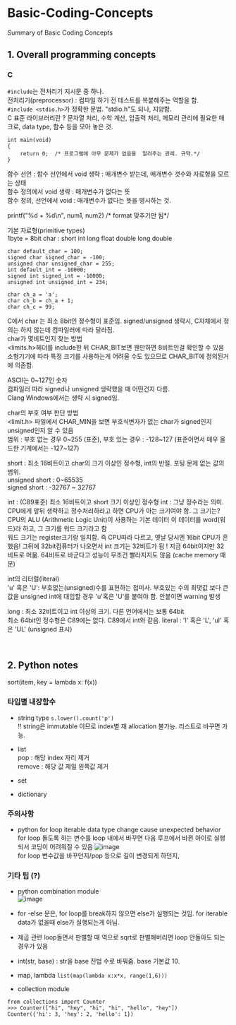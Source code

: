 # Basic-Coding-Concepts
Summary of Basic Coding Concepts

## 1. Overall programming concepts

### C  
```#include```는 전처리기 지시문 중 하나.  
전처리기(preprocessor) : 컴파일 하기 전 테스트를 복붙해주는 역할을 함.  
```#include <stdio.h>```가 정확한 문법. "stdio.h"도 되나, 지양함.  
C 표준 라이브러리란 ? 문자열 처리, 수학 계산, 입출력 처리, 메모리 관리에 필요한 매크로, data type, 함수 등을 모아 놓은 것.  

```
int main(void)
{
    return 0;  /* 프로그램에 아무 문제가 없음을  알려주는 관례. 규약.*/
}
```  
함수 선언 : 
함수 선언에서 void 생략 : 매개변수 받는데, 매개변수 갯수와 자료형을 모르는 상태  
함수 정의에서 void 생략 : 매개변수가 없다는 뜻  
함수 정의, 선언에서 void : 매개변수가 없다는 뜻을 명시하는 것.  

printf("%d + %d\n", num1, num2)  /* format 맞추기만 됨*/  

기본 자료형(primitive types)  
1byte = 8bit
char :
short
int
long
float
double
long double

```
char default_char = 100;
signed char signed_char = -100;
unsigned char unsigned_char = 255;
int default_int = -10000;
signed int signed_int = -10000;
unsigned int unsigned_int = 234;

char ch_a = 'a';
char ch_b = ch_a + 1;
char ch_c = 99;
```
C에서 char 는 최소 8bit인 정수형이 표준임. 
signed/unsigned 생략시, C자체에서 정의는 하지 않는데 컴파일러에 따라 달라짐.  
char가 몇비트인지 찾는 방법  
<limits.h>헤더를 include한 뒤 CHAR_BIT보면 웬만하면 8비트인걸 확인할 수 있음  
소형기기에 따라 특정 크기를 사용하는게 어려울 수도 있으므로 CHAR_BIT에 정의된거에 의존함.  

ASCII는 0~127인 숫자  
컴파일러 따라 signed나 unsigned 생략했을 때 어떤건지 다름.  
Clang Windows에서는 생략 시 signed임.

char의 부호 여부 판단 방법  
<limit.h> 파일에서 CHAR_MIN을 보면 부호식변자가 없는 char가 signed인지 unsigned인지 알 수 있음  
범위 : 부호 없는 경우 0~255 (표준), 부호 있는 경우 : -128~127 (표준이면서 매우 올드한 기계에서는 -127~127)  

short : 최소 16비트이고 char의 크기 이상인 정수형, int의 반절.
포팅 문제 없는 값의 범위.  
unsigned short : 0~65535  
signed short : -32767 ~ 32767   

int : (C89표준) 최소 16비트이고 short 크기 이상인 정수형
int : 그냥 정수라는 의미. CPU에게 앞뒤 생략하고 정수처리하라고 하면 CPU가 아는 크기여야 함.  그 크기는?  
CPU의 ALU (Arithmetic Logic Unit)이 사용하는 기본 데이터 이 데이터를 word(워드)라 하고, 그 크기를 워드 크기라고 함  
워드 크기는 register크기랑 일치함. 즉 CPU따라 다르고, 옛날 당시엔 16bit CPU가 흔했음! 그뒤에 32bit컴퓨터가 나오면서 int 크기는 32비트가 됨 ! 지금 64bit이지만 32비트로 머묾. 64비트로 바군다고 성능이 무조건 빨라지지도 않음 (cache memory 때문)  

int의 리터럴(literal)  
'u' 혹은 'U': 부호없는(unsigned)수를 표현하는 접미사.
부호있는 수의 최댓값 보다 큰 값을 unsigned int에 대입할 경우 'u'혹은 'U'를 붙여야 함. 안붙이면 warning 발생  


long : 최소 32비트이고 int 이상의 크기. 다른 언어에서는 보통 64bit  
최소 64bit인 정수형은 C89에는 없다.  C89에서 int와 같음.
literal : 'l' 혹은 'L', 'ul' 혹은 'UL' (unsigned 표시)


<br>

## 2. Python notes

sort(item, key = lambda x: f(x))

### 타입별 내장함수
* string type
``` s.lower().count('p') ```  
!! string은 immutable 이므로 index별 재 allocation 불가능. 리스트로 바꾸면 가능.

* list  
pop : 해당 index 자리 제거  
remove : 해당 값 제일 왼쪽값 제거  

* set
* dictionary

### 주의사항
* python for loop iterable data type change cause unexpected behavior  
for loop 돌도록 하는 변수를 loop 내에서 바꾸면 다음 루프에서 바뀐 아이로 실행되서 코딩이 어려워질 수 있음
![image](https://user-images.githubusercontent.com/15919242/206884883-dd7947f0-8383-40b5-81a9-4b594d46533b.png)  
for loop 변수값을 바꾸던지/pop 등으로 길이 변경되게 하던지, 

### 기타 팁 (?)
* python combination module  
![image](https://user-images.githubusercontent.com/15919242/206885055-05410248-b6ee-4fa2-813f-c244a668a120.png)

* for -else 문은, for loop를 break하지 않으면 else가 실행되는 것임. for iterable data가 없을때 else가 실행되는게 아님.

* 제곱 관련 loop돌면서 판별할 때 역으로 sqrt로 판별해버리면 loop 안돌아도 되는 경우가 있음  
  
* int(str, base) : str을 base 진법 수로 바꿔줌. base 기본값 10.
  
* map, lambda
```list(map(lambda x:x*x, range(1,6)))```  

* collection module  
```
from collections import Counter
>>> Counter(["hi", "hey", "hi", "hi", "hello", "hey"])
Counter({'hi': 3, 'hey': 2, 'hello': 1})
```
